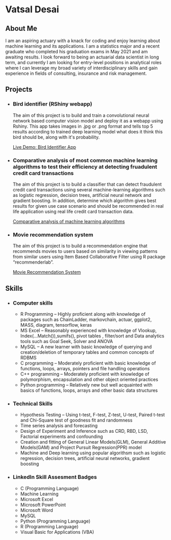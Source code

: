 # Vatsal Desai

## About Me
I am an aspiring actuary with a knack for coding and enjoy learning about machine learning and its applications. I am a statistics major and a recent graduate who completed his graduation exams in May 2021 and am awaiting results. I look forward to being an actuarial data scientist in long term, and currently I am looking for entry-level positions in analytical roles where I can leverage my broad variety of interdisciplinary skills and gain experience in fields of consulting, insurance and risk management.

## Projects

+ ### Bird identifier (RShiny webapp)

   The aim of this project is to build and train a convolutional neural network based computer vision model and deploy it as a webapp using Rshiny. This app takes images in .jpg or .png format and tells top 5 results according to trained deep learning model what does it think this bird should be, along with it's probability.
   
   [Live Demo: Bird Identifier App](https://vatsaldesai.shinyapps.io/bird_identifier/)
   
+ ### Comparative analysis of most common machine learning algorithms to test their efficiency at detecting fruadulent credit card transactions
   
   The aim of this project is to build a classifier that can detect fraudulent credit card transactions using several machine-learning algorithms such as logistic regression, decision trees, artificial neural network and gradient boosting. In addition, determine which algorithm gives best results for given use case scenario and should be recommended in real life application using real life credit card transaction data.
   
   [Comparative analysis of machine learning algorithms](https://lord-dvd.github.io/CC-Fraud/)

+ ### Movie recommendation system

   The aim of this project is to build a recommendation engine that recommends movies to users based on similarity in viewing patterns from similar users using Item Based Collaborative Filter using R package “recommenderlab”.
   
   [Movie Recommendation System](https://lord-dvd.github.io/Movie-Recommendation/)

## Skills

+ ### Computer skills
  + R Programming – Highly proficient along with knowledge of packages such as ChainLadder, markovchain, actuar, ggplot2, MASS, diagram, tensorflow, keras
  + MS Excel – Reasonably experienced with knowledge of Vlookup, Index(…Match()),sumifs(), pivot tables , filter/sort and Data analytics tools such as Goal Seek, Solver and ANOVA
  + MySQL – A new learner with basic knowledge of querying and creation/deletion of temporary tables and common concepts of RDBMS
  + C programming – Moderately proficient with basic knowledge of functions, loops, arrays, pointers and file handling operations
  + C++ programming – Moderately proficient with knowledge of polymorphism, encapsulation and other object oriented practices
  + Python programming – Relatively new but well acquainted with basics of functions, loops, arrays and other basic data structures

+ ### Technical Skills
  + Hypothesis Testing – Using t-test, F-test, Z-test, U-test, Paired t-test and Chi-Square test of goodness fit and randomness
  + Time series analysis and forecasting
  + Design of Experiment and Inference such as CRD, RBD, LSD, Factorial experiments and confounding
  + Creation and fitting of General Linear Models(GLM), General Additive Models(GAM) and Project Pursuit Regression(PPR) model
  + Machine and Deep learning using popular algorithsm such as logistic regression, decision trees, artificial neural networks, gradient boosting

+ ### LinkedIn Skill Assesment Badges
  + C (Programming Language)
  + Machine Learning
  + Microsoft Excel
  + Microsoft PowerPoint
  + Microsoft Word
  + MySQL
  + Python (Programming Language)
  + R (Programming Language)
  + Visual Basic for Applications (VBA)

